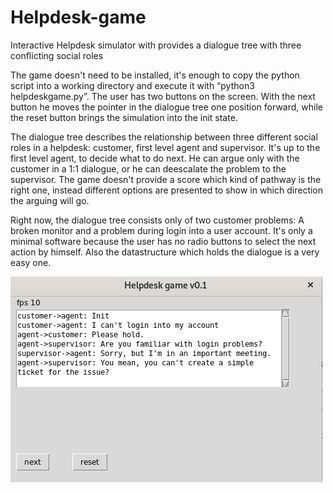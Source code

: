 # Helpdesk-game
Interactive Helpdesk simulator with provides a dialogue tree with three conflicting social roles

The game doesn't need to be installed, it's enough to copy the python script into a working directory and execute it with “python3 helpdeskgame.py”. The user has two buttons on the screen. With the next button he moves the pointer in the dialogue tree one position forward, while the reset button brings the simulation into the init state.

The dialogue tree describes the relationship between three different social roles in a helpdesk: customer, first level agent and supervisor. It's up to the first level agent, to decide what to do next. He can argue only with the customer in a 1:1 dialogue, or he can deescalate the problem to the supervisor. The game doesn't provide a score which kind of pathway is the right one, instead different options are presented to show in which direction the arguing will go.

Right now, the dialogue tree consists only of two customer problems: A broken monitor and a problem during login into a user account. It's only a minimal software because the user has no radio buttons to select the next action by himself. Also the datastructure which holds the dialogue is a very easy one.

![screenshot](screenshot.png)

